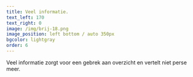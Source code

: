 ```yaml
---
title: Veel informatie.
text_left: 170
text_right: 0
image: /img/brij-18.png
image_position: left bottom / auto 350px
bgcolor: lightgray
order: 6
---
```


Veel informatie zorgt voor een gebrek aan overzicht en vertelt niet perse meer.&nbsp;